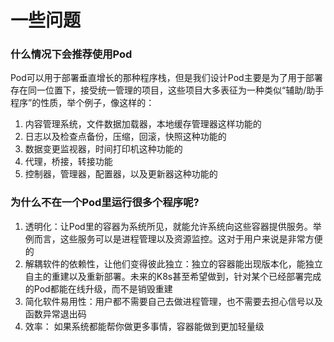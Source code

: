# 一些问题

### 什么情况下会推荐使用Pod

Pod可以用于部署垂直增长的那种程序栈，但是我们设计Pod主要是为了用于部署存在同一位置下，接受统一管理的项目，这些项目大多表征为一种类似“辅助/助手程序”的性质，举个例子，像这样的：

1. 内容管理系统，文件数据加载器，本地缓存管理器这样功能的
2. 日志以及检查点备份，压缩，回滚，快照这种功能的
3. 数据变更监视器，时间打印机这种功能的
4. 代理，桥接，转接功能
5. 控制器，管理器，配置器，以及更新器这种功能的



### 为什么不在一个Pod里运行很多个程序呢?

1. 透明化：让Pod里的容器为系统所见，就能允许系统向这些容器提供服务。举例而言，这些服务可以是进程管理以及资源监控。这对于用户来说是非常方便的
2. 解耦软件的依赖性，让他们变得彼此独立：独立的容器能出现版本化，能独立自主的重建以及重新部署。未来的K8s甚至希望做到，针对某个已经部署完成的Pod都能在线升级，而不是销毁重建
3. 简化软件易用性：用户都不需要自己去做进程管理，也不需要去担心信号以及函数异常退出码
4. 效率： 如果系统都能帮你做更多事情，容器能做到更加轻量级

